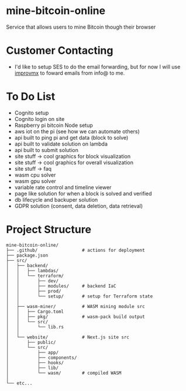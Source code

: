 # mine-bitcoin-online
Service that allows users to mine Bitcoin though their browser




# Customer Contacting
- I'd like to setup SES to do the email forwarding, but for now I will use [improvmx](https://app.improvmx.com/domains/bitcoinbrowserminer.com/aliases) to foward emails from info@ to me.

# To Do List
- Cognito setup
- Cognito login on site
- Raspberry pi bitcoin Node setup
- aws iot on the pi (see how we can automate others)
- api built to ping pi and get data (block to solve)
- api built to validate solution on lambda
- api built to submit solution
- site stuff -> cool graphics for block visualization
- site stuff -> cool graphics for overall visualization
- site stuff -> faq
- wasm cpu solver
- wasm gpu solver
- variable rate control and timeline viewer
- page like solution for when a block is solved and verified
- db lifecycle and backuper solution
- GDPR solution (consent, data deletion, data retrieval)



# Project Structure

```
mine-bitcoin-online/
├── .github/                 # actions for deployment
├── package.json
├── src/
│   ├── backend/
│   │   ├── lambdas/
│   │   └── terraform/
│   │       ├── dev/
│   │       ├── modules/     # backend IaC
│   │       ├── prod/
│   │       └── setup/       # setup for Terraform state
│   │
│   ├── wasm-miner/          # WASM mining module src
│   │   ├── Cargo.toml
│   │   ├── pkg/             # wasm-pack build output
│   │   └── src/
│   │       └── lib.rs
│   │
│   └── website/             # Next.js site src
│       ├── public/
│       └── src/
│           ├── app/
│           ├── components/
│           ├── hooks/
│           ├── lib/
│           └── wasm/        # compiled WASM
│
└── etc...
```
